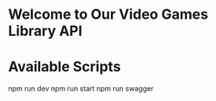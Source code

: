 # Welcome to Our Video Games Library API

# Available Scripts
npm run dev
npm run start
npm run swagger